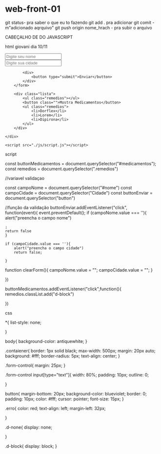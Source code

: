 # web-front-01
git status- pra saber o que eu to fazendo 
git add . pra adicionar
git comit -m"adicionado aqrquivo"
git push origin nome_hrach - pra subir o arquivo


CABEÇALHO DE DO JAVASCRIPT
<!DOCTYPE html>
<html lang="en">
<head>
    <meta charset="UTF-8">
    <meta name="viewport" content="width=device-width, initial-scale=1.0">
    <title>Document</title>
</head>
<body>
    
</body>
</html>

html giovani dia 10/11

<!DOCTYPE html>
<html lang="en">
<head>
    <meta charset="UTF-8">
    <meta name="viewport" content="width=device-width, initial-scale=1.0">
    <title>Contato</title>
    <link rel="stylesheet" href="./css/style.css">
</head>
<body>
    <div class="contaiener">
        <form action="">
            <div class="form-control">
                <input type="text" id="nome" placeholder="Digite seu nome">
            </div>
            <div class="form-control">
                <input type="text" id="cidade" placeholder="Digite sua cidade">
            </div>

            <div>
                <button type="submit">Enviar</button>
            </div>
        </form>

        <div class="lista">
            <ul class="remedios"></ul>
            <button class="">Mostra Medicamentos</button>
            <ul class="remedios">
                <li>Dorflex</li>
                <li>Lorem</li>
                <li>Dipirona</li>
            </ul>
        </div>

    </div>

    <script src="./js/script.js"></script>
</body>
</html>


script 

const buttonMedicamentos = document.querySelector("#medicamentos");
const remedios = document.querySelector(".remedios")

//variavel validaçao

const campoNome = document.querySelector("#nome")
const campoCidade = document.querySelector("Cidade")
const buttonEnviar = document.querySelector("button")



//função da validação 
buttonEnviar.addEventListener("click", function(event){
    event.preventDefault();
    if (campoNome.value === ''){
        alert("preencha o campo nome")

    ;
    return false
    }

    if (campoCidade.value === ''){
        alert("preencha o campo cidade")
        return false;

    }

function clearForm(){
    campoNome.value = "";
    campoCidade.value = "";
}

})


buttonMedicamentos.addEventListener("click",function(){
    remedios.classList.add("d-block")

})

css


*{
    list-style: none;
    
}

body{
    background-color: antiquewhite;
}

.contaiener{
    border: 1px solid black;
    max-width: 500px;
    margin: 20px auto;
    background: #fff;
    border-radius: 5px;
    text-align: center;
}

.form-control{
    margin: 25px;
}

.form-control input[type="text"]{
    width: 80%;
    padding: 10px;
    outline: 0;

}

button{
    margin-bottom: 20px;
    background-color: blueviolet;
    border: 0;
    padding: 10px;
    color: #fff;
    cursor: pointer;
    font-size: 15px;
}

.erro{
    color: red;
    text-align: left;
    margin-left: 32px;

}

.d-none{
    display: none; 

}

.d-block{
    display: block;
}


